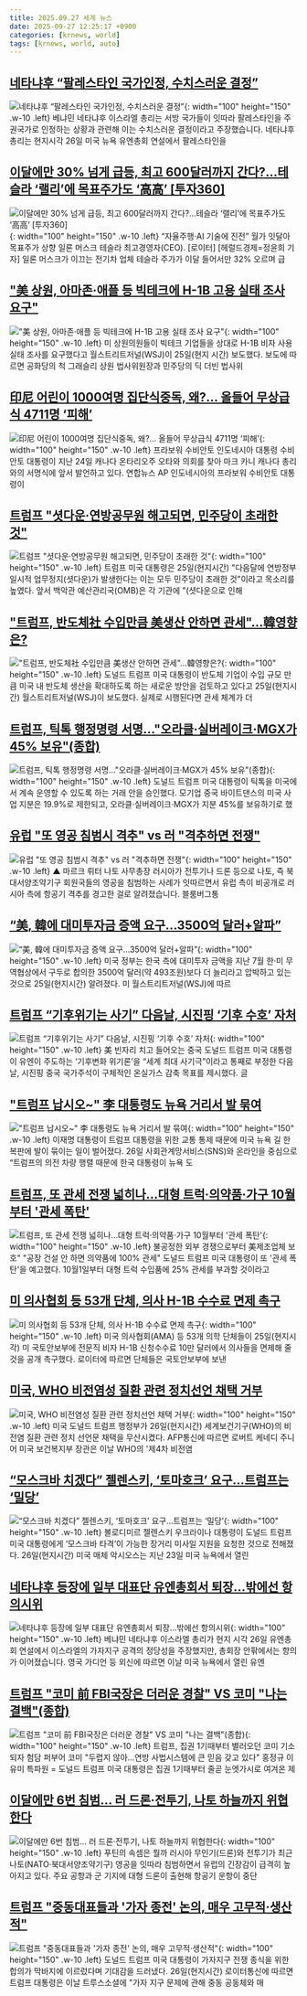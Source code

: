 ```yaml
---
title: 2025.09.27 세계 뉴스
date: 2025-09-27 12:25:17 +0900
categories: [krnews, world]
tags: [krnews, world, auto]
---
```

## [네타냐후 “팔레스타인 국가인정, 수치스러운 결정”](https://n.news.naver.com/mnews/article/056/0012037993)

![네타냐후 “팔레스타인 국가인정, 수치스러운 결정”](https://mimgnews.pstatic.net/image/origin/056/2025/09/27/12037993.jpg?type=nf220_150){: width="100" height="150" .w-10 .left}
베냐민 네타냐후 이스라엘 총리는 서방 국가들이 잇따라 팔레스타인을 주권국가로 인정하는 상황과 관련해 이는 수치스러운 결정이라고 주장했습니다. 네타냐후 총리는 현지시각 26일 미국 뉴욕 유엔총회 연설에서 팔레스타인을

## [이달에만 30% 넘게 급등, 최고 600달러까지 간다?…테슬라 ‘랠리’에 목표주가도 ‘高高’ [투자360]](https://n.news.naver.com/mnews/article/016/0002535734)

![이달에만 30% 넘게 급등, 최고 600달러까지 간다?…테슬라 ‘랠리’에 목표주가도 ‘高高’ [투자360]](https://mimgnews.pstatic.net/image/origin/016/2025/09/27/2535734.jpg?type=nf220_150){: width="100" height="150" .w-10 .left}
“자율주행·AI 기술에 진전” 월가 잇달아 목표주가 상향 일론 머스크 테슬라 최고경영자(CEO). [로이터] [헤럴드경제=정윤희 기자] 일론 머스크가 이끄는 전기차 업체 테슬라 주가가 이달 들어서만 32% 오르며 급

## ["美 상원, 아마존·애플 등 빅테크에 H-1B 고용 실태 조사 요구"](https://n.news.naver.com/mnews/article/003/0013507525)

!["美 상원, 아마존·애플 등 빅테크에 H-1B 고용 실태 조사 요구"](https://mimgnews.pstatic.net/image/origin/003/2025/09/26/13507525.jpg?type=nf220_150){: width="100" height="150" .w-10 .left}
미 상원의원들이 빅테크 기업들을 상대로 H-1B 비자 사용 실태 조사를 요구했다고 월스트리트저널(WSJ)이 25일(현지 시간) 보도했다. 보도에 따르면 공화당의 척 그래슬리 상원 법사위원장과 민주당의 딕 더빈 법사위

## [印尼 어린이 1000여명 집단식중독, 왜?… 올들어 무상급식 4711명 ‘피해’](https://n.news.naver.com/mnews/article/021/0002739619)

![印尼 어린이 1000여명 집단식중독, 왜?… 올들어 무상급식 4711명 ‘피해’](https://mimgnews.pstatic.net/image/origin/021/2025/09/27/2739619.jpg?type=nf220_150){: width="100" height="150" .w-10 .left}
프라보워 수비안토 인도네시아 대통령 수비안토 대통령이 지난 24일 캐나다 온타리오주 오타와 의회를 찾아 마크 카니 캐나다 총리와의 서명식에 앞서 발언하고 있다. 연합뉴스 AP 인도네시아의 프라보워 수비안토 대통령이

## [트럼프 "셧다운·연방공무원 해고되면, 민주당이 초래한 것"](https://n.news.naver.com/mnews/article/079/0004070381)

![트럼프 "셧다운·연방공무원 해고되면, 민주당이 초래한 것"](https://mimgnews.pstatic.net/image/origin/079/2025/09/26/4070381.jpg?type=nf220_150){: width="100" height="150" .w-10 .left}
트럼프 미국 대통령은 25일(현지시간) "다음달에 연방정부 일시적 업무정지(셧다운)가 발생한다는 이는 모두 민주당이 초래한 것"이라고 목소리를 높였다. 앞서 백악관 예산관리국(OMB)은 각 기관에 "(셧다운으로 인해

## ["트럼프, 반도체社 수입만큼 美생산 안하면 관세"…韓영향은?](https://n.news.naver.com/mnews/article/018/0006126382)

!["트럼프, 반도체社 수입만큼 美생산 안하면 관세"…韓영향은?](https://mimgnews.pstatic.net/image/origin/018/2025/09/26/6126382.jpg?type=nf220_150){: width="100" height="150" .w-10 .left}
도널드 트럼프 미국 대통령이 반도체 기업이 수입 규모 만큼 미국 내 반도체 생산을 확대하도록 하는 새로운 방안을 검토하고 있다고 25일(현지시간) 월스트리트저널(WSJ)이 보도했다. 실제로 시행된다면 관세 체계가 더

## [트럼프, 틱톡 행정명령 서명…"오라클·실버레이크·MGX가 45% 보유"(종합)](https://n.news.naver.com/mnews/article/003/0013507696)

![트럼프, 틱톡 행정명령 서명…"오라클·실버레이크·MGX가 45% 보유"(종합)](https://mimgnews.pstatic.net/image/origin/003/2025/09/26/13507696.jpg?type=nf220_150){: width="100" height="150" .w-10 .left}
도널드 트럼프 미국 대통령이 틱톡을 미국에서 계속 운영할 수 있도록 하는 거래 안을 승인했다. 모기업 중국 바이트댄스의 미국 사업 지분은 19.9%로 제한되고, 오라클·실버레이크·MGX가 지분 45%를 보유하기로 했

## [유럽 "또 영공 침범시 격추" vs 러 "격추하면 전쟁"](https://n.news.naver.com/mnews/article/055/0001295888)

![유럽 "또 영공 침범시 격추" vs 러 "격추하면 전쟁"](https://mimgnews.pstatic.net/image/origin/055/2025/09/26/1295888.jpg?type=nf220_150){: width="100" height="150" .w-10 .left}
▲ 마르크 뤼터 나토 사무총장 러시아가 전투기나 드론 등으로 나토, 즉 북대서양조약기구 회원국들의 영공을 침범하는 사례가 잇따르면서 유럽 측이 비공개로 러시아 측에 항공기 격추를 경고한 걸로 알려졌습니다. 블룸버그통

## [“美, 韓에 대미투자금 증액 요구…3500억 달러+알파”](https://n.news.naver.com/mnews/article/119/0003008061)

![“美, 韓에 대미투자금 증액 요구…3500억 달러+알파”](https://mimgnews.pstatic.net/image/origin/119/2025/09/26/3008061.jpg?type=nf220_150){: width="100" height="150" .w-10 .left}
미국 정부는 한국 측에 대미투자 금액을 지난 7월 한·미 무역협상에서 구두로 합의한 3500억 달러(약 493조원)보다 더 늘리라고 압박하고 있는 것으로 25일(현지시간) 알려졌다. 미 월스트리트저널(WSJ)에 따르

## [트럼프 “기후위기는 사기” 다음날, 시진핑 ‘기후 수호’ 자처](https://n.news.naver.com/mnews/article/023/0003931472)

![트럼프 “기후위기는 사기” 다음날, 시진핑 ‘기후 수호’ 자처](https://mimgnews.pstatic.net/image/origin/023/2025/09/26/3931472.jpg?type=nf220_150){: width="100" height="150" .w-10 .left}
美 빈자리 치고 들어오는 중국 도널드 트럼프 미국 대통령이 유엔이 주도하는 ‘기후변화 위기론’을 “세계 최대 사기극”이라고 통째로 부정한 다음 날, 시진핑 중국 국가주석이 구체적인 온실가스 감축 목표를 제시했다. 글

## ["트럼프 납시오~" 李 대통령도 뉴욕 거리서 발 묶여](https://n.news.naver.com/mnews/article/018/0006126934)

!["트럼프 납시오~" 李 대통령도 뉴욕 거리서 발 묶여](https://mimgnews.pstatic.net/image/origin/018/2025/09/26/6126934.jpg?type=nf220_150){: width="100" height="150" .w-10 .left}
이재명 대통령이 트럼프 대통령을 위한 교통 통제 때문에 미국 뉴욕 길 한복판에 발이 묶이는 일이 벌어졌다. 26일 사회관계망서비스(SNS)와 온라인을 중심으로 “트럼프의 의전 차량 행렬 때문에 한국 대통령이 뉴욕 도

## [트럼프, 또 관세 전쟁 넓히나…대형 트럭·의약품·가구 10월부터 '관세 폭탄'](https://n.news.naver.com/mnews/article/586/0000112658)

![트럼프, 또 관세 전쟁 넓히나…대형 트럭·의약품·가구 10월부터 '관세 폭탄'](https://mimgnews.pstatic.net/image/origin/586/2025/09/26/112658.jpg?type=nf220_150){: width="100" height="150" .w-10 .left}
불공정한 외부 경쟁으로부터 美제조업체 보호" "공장 건설 안 하면 의약품에 100% 관세" 도널드 트럼프 미국 대통령이 또 '관세 폭탄'을 예고했다. 10월1일부터 대형 트럭 수입품에 25% 관세를 부과할 것이라고

## [미 의사협회 등 53개 단체, 의사 H-1B 수수료 면제 촉구](https://n.news.naver.com/mnews/article/003/0013507162)

![미 의사협회 등 53개 단체, 의사 H-1B 수수료 면제 촉구](https://mimgnews.pstatic.net/image/origin/003/2025/09/26/13507162.jpg?type=nf220_150){: width="100" height="150" .w-10 .left}
미국 의사협회(AMA) 등 53개 의학 단체들이 25일(현지시각) 미 국토안보부에 전문직 비자 H-1B 신청수수료 10만 달러에서 의사들을 면제해 줄 것을 공개 촉구했다. 로이터에 따르면 단체들은 국토안보부에 보낸

## [미국, WHO 비전염성 질환 관련 정치선언 채택 거부](https://n.news.naver.com/mnews/article/421/0008511810)

![미국, WHO 비전염성 질환 관련 정치선언 채택 거부](https://mimgnews.pstatic.net/image/origin/421/2025/09/26/8511810.jpg?type=nf220_150){: width="100" height="150" .w-10 .left}
미국 도널드 트럼프 행정부가 26일(현지시간) 세계보건기구(WHO)의 비전염 질환 관련 정치 선언문 채택을 무산시켰다. AFP통신에 따르면 로버트 케네디 주니어 미국 보건복지부 장관은 이날 WHO의 '제4차 비전염

## [“모스크바 치겠다” 젤렌스키, ‘토마호크’ 요구…트럼프는 ‘밀당’](https://n.news.naver.com/mnews/article/081/0003578367)

![“모스크바 치겠다” 젤렌스키, ‘토마호크’ 요구…트럼프는 ‘밀당’](https://mimgnews.pstatic.net/image/origin/081/2025/09/27/3578367.jpg?type=nf220_150){: width="100" height="150" .w-10 .left}
볼로디미르 젤렌스키 우크라이나 대통령이 도널드 트럼프 미국 대통령에게 ‘모스크바 타격’이 가능한 장거리 미사일 지원을 요청한 것으로 전해졌다. 26일(현지시간) 미국 매체 악시오스는 지난 23일 미국 뉴욕에서 열린

## [네타냐후 등장에 일부 대표단 유엔총회서 퇴장…밖에선 항의시위](https://n.news.naver.com/mnews/article/056/0012038075)

![네타냐후 등장에 일부 대표단 유엔총회서 퇴장…밖에선 항의시위](https://mimgnews.pstatic.net/image/origin/056/2025/09/27/12038075.jpg?type=nf220_150){: width="100" height="150" .w-10 .left}
베냐민 네타냐후 이스라엘 총리가 현지 시각 26일 유엔총회 연설에서 이스라엘의 가자지구 공격의 정당성을 주장했지만, 총회장 안팎에서는 항의가 이어졌습니다. 영국 가디언 등 외신에 따르면 이날 미국 뉴욕에서 열린 유엔

## [트럼프 "코미 前 FBI국장은 더러운 경찰" VS 코미 "나는 결백"(종합)](https://n.news.naver.com/mnews/article/001/0015652088)

![트럼프 "코미 前 FBI국장은 더러운 경찰" VS 코미 "나는 결백"(종합)](https://mimgnews.pstatic.net/image/origin/001/2025/09/27/15652088.jpg?type=nf220_150){: width="100" height="150" .w-10 .left}
트럼프, 집권 1기때부터 별러오던 코미 기소되자 험담 퍼부어 코미 "두렵지 않아…연방 사법시스템에 큰 믿음 갖고 있다" 홍정규 이유미 특파원 = 도널드 트럼프 미국 대통령은 집권 1기때부터 줄곧 눈엣가시로 여겨온 제

## [이달에만 6번 침범… 러 드론·전투기, 나토 하늘까지 위협한다](https://n.news.naver.com/mnews/article/023/0003931436)

![이달에만 6번 침범… 러 드론·전투기, 나토 하늘까지 위협한다](https://mimgnews.pstatic.net/image/origin/023/2025/09/26/3931436.jpg?type=nf220_150){: width="100" height="150" .w-10 .left}
푸틴의 속셈은 뭘까 러시아 무인기(드론)와 전투기가 최근 나토(NATO·북대서양조약기구) 영공을 잇따라 침범하면서 유럽의 긴장감이 급격히 높아지고 있다. 주요 공항과 군 기지에 대형 드론이 출현해 항공기 운항이 중단

## [트럼프 "중동대표들과 '가자 종전' 논의, 매우 고무적·생산적"](https://n.news.naver.com/mnews/article/421/0008512149)

![트럼프 "중동대표들과 '가자 종전' 논의, 매우 고무적·생산적"](https://mimgnews.pstatic.net/image/origin/421/2025/09/27/8512149.jpg?type=nf220_150){: width="100" height="150" .w-10 .left}
도널드 트럼프 미국 대통령이 가자지구 전쟁 종식을 위한 합의가 막바지에 이르렀다며 기대감을 드러냈다. 26일(현지시간) 로이터통신에 따르면 트럼프 대통령은 이날 트루스소셜에 "가자 지구 문제에 관해 중동 공동체와 매

